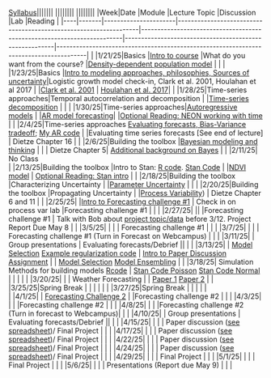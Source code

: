 [Syllabus](Syllabus.pdf)|||||||
||||||||
||||||||
|Week|Date   |Module                |Lecture Topic                                                     |Discussion                                                              |Lab                                                     |Reading                                                                                |
|----|-------|----------------------|------------------------------------------------------------------|------------------------------------------------------------------------|--------------------------------------------------------|---------------------------------------------------------------------------------------|
|    |1/21/25|Basics                |[Intro to course](lectures/Intro.pdf)                                                   |What do you want from the course?                                       |[Density-dependent population model](labs/intro2R.html) |                                                                                       |
|    |1/23/25|Basics                |[Intro to modeling approaches, philosophies, Sources of uncertainty](lectures/Lecture2.pdf)|Logistic growth model check-in, Clark et al. 2001, Houlahan et al 2017 |                                                        |[Clark et al. 2001](papers/Clark2001.pdf) | [Houlahan et al. 2017](papers/Houlahan2016.pdf)|
|    |1/28/25|Time-series approaches|Temporal autocorrelation and decomposition                        |                                                                        |[Time-series decomposition](labs/ts_decomp_autocorr.html)                              |                                                                                       |
|    |1/30/25|Time-series approaches|[Autoregressive models](lectures/ARmodels.pdf)                                             |                                                                        |[AR model forecasting](labs/ARmodel.html)|   <!--[My code](https://github.com/bobshriver/UNR-EcoForecast/blob/main/lectures/AR1model.R)-->                  |[Optional Reading: NEON working with time](https://www.neonscience.org/resources/learning-hub/tutorials/introduction-working-time-series-data-text-formats-r)                                                                 |
|    |2/4/25|Time-series approaches [Evaluating forecasts, Bias-Variance tradeoff](lectures/ModelValidation.pdf); [My AR code](lectures/AR1model.R)                      |                                                                        |Evaluating time series forecasts [See end of lecture]                        |  Dietze Chapter 16                                                                                     |
|    |2/6/25|Building the toolbox  |[Bayesian modeling and thinking](lectures/IntroToBayes.pdf)                                   |                                                                        |                                                        |         Dietze Chapter 5| [Additional background on Bayes](https://www.youtube.com/watch?v=HZGCoVF3YvM)                                                                             |
|    |2/11/25| No Class      
|    |2/13/25|Building the toolbox  |Intro to Stan: [R code](lectures/StanSetup.R). [Stan Code](lectures/StanExample.stan)                                                   |                                                                        |[NDVI model](labs/IntroToStan.html)                           |    [Optional Reading: Stan intro]( https://ourcodingclub.github.io/tutorials/stan-intro/)                                                                                  |
|    |2/18/25|Building the toolbox  |Characterizing Uncertainty    <!--[Example code](lectures/StanSetup_Portal.R)-->                                    |                                                                        |[Parameter Uncertainty](labs/IntroToStan_2.html)                         |                                                                                       |
|    |2/20/25|Building the toolbox  |Propagating Uncertainty                                           |                                                                        |[Process Variability](labs/IntroToStan_3.html))                               |       Dietze Chapter 6 and 11                                                                                |
|    |2/25/25|                      |[Intro to Forecasting challenge #1](labs/challenge1.html)                                 |    Check in on process var lab                             |Forecasting challenge #1                                |                                                                                       |
|    |2/27/25|                      ||                                                                        |Forecasting challenge #1                                |                       Talk with Bob about [project topic/data](labs/Project.html) before 3/12. Project Report Due May 8                               |
|    |3/5/25|                    |                                                                 |                                                 | Forecasting challenge #1                                                   |                                                                                       |
|    |3/7/25|                |                                                                 |                                                 | Forecasting challenge #1      (Turn in Forecast on Webcampus)                                                |                                                                                       |
|    |3/11/25|           |       Group presentations                                                           |    Evaluating forecasts/Debrief                                                                       ||                                                                                       |
|    |3/13/25|                      |  [Model Selection](lectures/ModelSelection.pdf)    [Example regularization code](lectures/RegCode.stan)                                                       |                [Intro to Paper Discussion Assignment](labs/PaperAssignment.pdf)                        |                                                      |    [Model Selection](https://esajournals.onlinelibrary.wiley.com/doi/10.1002/ecy.3336)  [Model Ensembling](https://www.sciencedirect.com/science/article/pii/S016953470600303X?casa_token=E7l5YhfhaagAAAAA:_-WctoidjuF3bKB4Y5tSYui9mUetxllMJXeBfLUf3-qytccfE1sVNh9IbRv8lmH78PxVZqoxEBI)                                                                                  |
|    |3/18/25|  Simulation Methods for building models  [Rcode](lectures/SS/SSr.R)    |      [Stan Code Poisson](lectures/SS/StanSSPois.stan)    [Stan Code Normal](lectures/SS/StanSSNorm.stan)                                   |                                                                        |                          |                                                                                       |
|    |3/20/25|                      |                                                                  |     Weather Forecasting                                                                   |                                                         |                                  [Paper 1](https://www.science.org/doi/10.1126/science.aav7274) [Paper 2](https://www.pnas.org/doi/epdf/10.1073/pnas.1716760115)                                                 |
|    |3/25/25|Spring Break          |                                                                  |                                                                        |                               |                                                                                       |
|    |3/27/25|Spring Break            |                                                                  |                                                 |                                                        |                                                                                       |                                                                             
|    |4/1/25|                           |     [Forecasting Challenge 2](https://docs.google.com/document/d/1yba8Uy47tCvfJS3nrmyB5agzKL2i0E8Ro1yc9M9ehX4/edit)                                                |                                                              |Forecasting challenge #2                                |         |
|    |4/3/25|                      |                                                                  |                                                                        |Forecasting challenge #2                                |                                                                                    |
|    |4/8/25|                      |                                                                  |                                                                        |Forecasting challenge #2  (Turn in forecast to Webcampus)|                                                                            |
|    |4/10/25|                      |       Group presentations                                                           |    Evaluating forecasts/Debrief                                                                       ||                                                                            |
|    |4/15/25|                      |                                                                  |                                                                        |                        Paper discussion ([see spreadsheet](https://docs.google.com/spreadsheets/d/1bsSFoy_DIFoCZK40wD9my73sO2WA6TU5F_RLr9w4lRE/edit#gid=0))/ Final Project                                    |                                                          |
|    |4/17/25|                      |                                                                  |                                                                        |                             Paper discussion ([see spreadsheet](https://docs.google.com/spreadsheets/d/1bsSFoy_DIFoCZK40wD9my73sO2WA6TU5F_RLr9w4lRE/edit#gid=0))/ Final Project                               |                                                               |
|    |4/22/25|                      |                                                                  |                                                                        |                          Paper discussion ([see spreadsheet](https://docs.google.com/spreadsheets/d/1bsSFoy_DIFoCZK40wD9my73sO2WA6TU5F_RLr9w4lRE/edit#gid=0))/ Final Project                                  |                                                                  |
|    |4/24/25|                      |                                                                  |                                                                        |                         Paper discussion ([see spreadsheet](https://docs.google.com/spreadsheets/d/1bsSFoy_DIFoCZK40wD9my73sO2WA6TU5F_RLr9w4lRE/edit#gid=0))/ Final Project                                   |                                                                                |
|    |4/29/25|                      |                                                                  |                                                                        |                        Final Project                                   |                                                                        |
|    |5/1/25|                      |                                                                  |                                                                        |                       Final Project                                 |                                                                                   |
|    |5/6/25|                      |                                                                  |                                                                   |                                   Presentations  (Report due May 9)                   |                                                                                       |
                                                                          |
